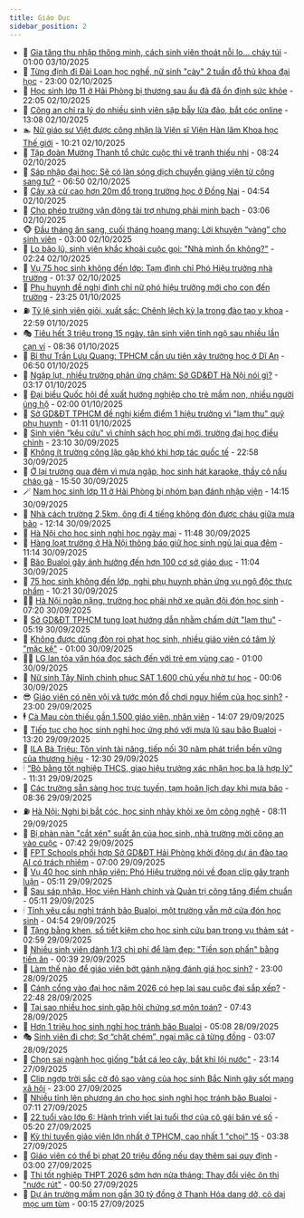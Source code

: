 ```yaml
---
title: Giáo Dục
sidebar_position: 2
---
```


<!-- dantri-giao-duc:START -->
- 🤡 [Gia tăng thu nhập thông minh, cách sinh viên thoát nỗi lo... cháy túi](https://dantri.com.vn/giao-duc/gia-tang-thu-nhap-thong-minh-cach-sinh-vien-thoat-noi-lo-chay-tui-20251002215724353.htm) - 01:00 03/10/2025
- 🗽 [Từng định đi Đài Loan học nghề, nữ sinh &quot;cày&quot; 2 tuần đỗ thủ khoa đại học](https://dantri.com.vn/giao-duc/tung-dinh-di-dai-loan-hoc-nghe-nu-sinh-cay-2-tuan-do-thu-khoa-dai-hoc-20251002235328089.htm) - 23:00 02/10/2025
- 🚦 [Học sinh lớp 11 ở Hải Phòng bị thương sau ẩu đả đã ổn định sức khỏe](https://dantri.com.vn/giao-duc/hoc-sinh-lop-11-o-hai-phong-bi-thuong-sau-au-da-da-on-dinh-suc-khoe-20251002210736916.htm) - 22:05 02/10/2025
- 🌋 [Công an chỉ ra lý do nhiều sinh viên sập bẫy lừa đảo, bắt cóc online](https://dantri.com.vn/giao-duc/cong-an-chi-ra-ly-do-nhieu-sinh-vien-sap-bay-lua-dao-bat-coc-online-20251002181926887.htm) - 13:08 02/10/2025
- 🏊 [Nữ giáo sư Việt được công nhận là Viện sĩ Viện Hàn lâm Khoa học Thế giới](https://dantri.com.vn/giao-duc/nu-giao-su-viet-duoc-cong-nhan-la-vien-si-vien-han-lam-khoa-hoc-the-gioi-20251002170318981.htm) - 10:21 02/10/2025
- 🎃 [Tập đoàn Mường Thanh tổ chức cuộc thi vẽ tranh thiếu nhi](https://dantri.com.vn/giao-duc/tap-doan-muong-thanh-to-chuc-cuoc-thi-ve-tranh-thieu-nhi-20251002140719786.htm) - 08:24 02/10/2025
- 💄 [Sáp nhập đại học: Sẽ có làn sóng dịch chuyển giảng viên từ công sang tư?](https://dantri.com.vn/giao-duc/sap-nhap-dai-hoc-se-co-lan-song-dich-chuyen-giang-vien-tu-cong-sang-tu-20251001231423501.htm) - 06:50 02/10/2025
- 🦅 [Cây xà cừ cao hơn 20m đổ trong trường học ở Đồng Nai](https://dantri.com.vn/giao-duc/cay-xa-cu-cao-hon-20m-do-trong-truong-hoc-o-dong-nai-20251002110218757.htm) - 04:54 02/10/2025
- 🚦 [Cho phép trường vận động tài trợ nhưng phải minh bạch](https://dantri.com.vn/giao-duc/cho-phep-truong-van-dong-tai-tro-nhung-phai-minh-bach-20251001224132775.htm) - 03:06 02/10/2025
- 🐵 [Đầu tháng ăn sang, cuối tháng hoang mang: Lời khuyên “vàng” cho sinh viên](https://dantri.com.vn/giao-duc/dau-thang-an-sang-cuoi-thang-hoang-mang-loi-khuyen-vang-cho-sinh-vien-20251002082018101.htm) - 03:00 02/10/2025
- 🐘 [Lo bão lũ, sinh viên khắc khoải cuộc gọi: &quot;Nhà mình ổn không?&quot;](https://dantri.com.vn/giao-duc/lo-bao-lu-sinh-vien-khac-khoai-cuoc-goi-nha-minh-on-khong-20251002090957222.htm) - 02:24 02/10/2025
- 🦏 [Vụ 75 học sinh không đến lớp: Tạm đình chỉ Phó Hiệu trưởng nhà trường](https://dantri.com.vn/giao-duc/vu-75-hoc-sinh-khong-den-lop-tam-dinh-chi-pho-hieu-truong-nha-truong-20251001230901288.htm) - 01:37 02/10/2025
- 💼 [Phụ huynh đề nghị đình chỉ nữ phó hiệu trưởng mới cho con đến trường](https://dantri.com.vn/giao-duc/phu-huynh-de-nghi-dinh-chi-nu-pho-hieu-truong-moi-cho-con-den-truong-20251001105803910.htm) - 23:25 01/10/2025
- ⛽️ [Tỷ lệ sinh viên giỏi, xuất sắc: Chênh lệch kỳ lạ trong đào tạo y khoa](https://dantri.com.vn/giao-duc/ty-le-sinh-vien-gioi-xuat-sac-chenh-lech-ky-la-trong-dao-tao-y-khoa-20251001152332489.htm) - 22:59 01/10/2025
- 🎭 [Tiêu hết 3 triệu trong 15 ngày, tân sinh viên tỉnh ngộ sau nhiều lần cạn ví](https://dantri.com.vn/giao-duc/tieu-het-3-trieu-trong-15-ngay-tan-sinh-vien-tinh-ngo-sau-nhieu-lan-can-vi-20251001150205555.htm) - 08:36 01/10/2025
- 🎃 [Bí thư Trần Lưu Quang: TPHCM cần ưu tiên xây trường học ở Dĩ An](https://dantri.com.vn/thoi-su/bi-thu-tran-luu-quang-tphcm-can-uu-tien-xay-truong-hoc-o-di-an-20251001130027968.htm) - 06:50 01/10/2025
- 🚀 [Ngập lụt, nhiều trường phản ứng chậm: Sở GD&amp;ĐT Hà Nội nói gì?](https://dantri.com.vn/giao-duc/ngap-lut-nhieu-truong-phan-ung-cham-so-gddt-ha-noi-noi-gi-20251001100754791.htm) - 03:17 01/10/2025
- 👀 [Đại biểu Quốc hội đề xuất hướng nghiệp cho trẻ mầm non, nhiều người ủng hộ](https://dantri.com.vn/giao-duc/dai-bieu-quoc-hoi-de-xuat-huong-nghiep-cho-tre-mam-non-nhieu-nguoi-ung-ho-20251001074706219.htm) - 02:00 01/10/2025
- 🌝 [Sở GD&amp;ĐT TPHCM đề nghị kiểm điểm 1 hiệu trưởng vì &quot;lạm thu&quot; quỹ phụ huynh](https://dantri.com.vn/giao-duc/so-gddt-tphcm-de-nghi-kiem-diem-1-hieu-truong-vi-lam-thu-quy-phu-huynh-20251001073725086.htm) - 01:11 01/10/2025
- 🤗 [Sinh viên “kêu cứu&quot; vì chính sách học phí mới, trường đại học điều chỉnh](https://dantri.com.vn/giao-duc/sinh-vien-keu-cuu-vi-chinh-sach-hoc-phi-moi-truong-dai-hoc-dieu-chinh-20251001012150198.htm) - 23:10 30/09/2025
- 🦄 [Không ít trường công lập gặp khó khi hợp tác quốc tế](https://dantri.com.vn/giao-duc/khong-it-truong-cong-lap-gap-kho-khi-hop-tac-quoc-te-20251001010146662.htm) - 22:58 30/09/2025
- 🦍 [Ở lại trường qua đêm vì mưa ngập, học sinh hát karaoke, thầy cô nấu cháo gà](https://dantri.com.vn/giao-duc/o-lai-truong-qua-dem-vi-mua-ngap-hoc-sinh-hat-karaoke-thay-co-nau-chao-ga-20250930223018597.htm) - 15:50 30/09/2025
- 🪄 [Nam học sinh lớp 11 ở Hải Phòng bị nhóm bạn đánh nhập viện](https://dantri.com.vn/giao-duc/nam-hoc-sinh-lop-11-o-hai-phong-bi-nhom-ban-danh-nhap-vien-20250930210324489.htm) - 14:15 30/09/2025
- 🦆 [Nhà cách trường 2,5km, ông đi 4 tiếng không đón được cháu giữa mưa bão](https://dantri.com.vn/giao-duc/nha-cach-truong-25km-ong-di-4-tieng-khong-don-duoc-chau-giua-mua-bao-20250930190521862.htm) - 12:14 30/09/2025
- 🚀 [Hà Nội cho học sinh nghỉ học ngày mai](https://dantri.com.vn/giao-duc/ha-noi-cho-hoc-sinh-nghi-hoc-ngay-mai-20250930183940139.htm) - 11:48 30/09/2025
- 🦒 [Hàng loạt trường ở Hà Nội thông báo giữ học sinh ngủ lại qua đêm](https://dantri.com.vn/giao-duc/hang-loat-truong-o-ha-noi-thong-bao-giu-hoc-sinh-ngu-lai-qua-dem-20250930180950023.htm) - 11:14 30/09/2025
- 🤡 [Bão Bualoi gây ảnh hưởng đến hơn 100 cơ sở giáo dục](https://dantri.com.vn/giao-duc/bao-bualoi-gay-anh-huong-den-hon-100-co-so-giao-duc-20250930173252180.htm) - 11:04 30/09/2025
- 🤔 [75 học sinh không đến lớp, nghi phụ huynh phản ứng vụ ngộ độc thực phẩm](https://dantri.com.vn/giao-duc/75-hoc-sinh-khong-den-lop-nghi-phu-huynh-phan-ung-vu-ngo-doc-thuc-pham-20250930161252856.htm) - 10:21 30/09/2025
- 🧑‍💻 [Hà Nội ngập nặng, trường học phải nhờ xe quân đội đón học sinh](https://dantri.com.vn/giao-duc/ha-noi-ngap-nang-truong-hoc-phai-nho-xe-quan-doi-don-hoc-sinh-20250930140835414.htm) - 07:20 30/09/2025
- 🤡 [Sở GD&amp;ĐT TPHCM tung loạt hướng dẫn nhằm chấm dứt &quot;lạm thu&quot;](https://dantri.com.vn/giao-duc/so-gddt-tphcm-tung-loat-huong-dan-nham-cham-dut-lam-thu-20250930115925413.htm) - 05:19 30/09/2025
- 🧠 [Không được dùng đòn roi phạt học sinh, nhiều giáo viên có tâm lý &quot;mặc kệ&quot;](https://dantri.com.vn/giao-duc/khong-duoc-dung-don-roi-phat-hoc-sinh-nhieu-giao-vien-co-tam-ly-mac-ke-20250929141153453.htm) - 01:00 30/09/2025
- 🧑‍💻 [LG lan tỏa văn hóa đọc sách đến với trẻ em vùng cao](https://dantri.com.vn/giao-duc/lg-lan-toa-van-hoa-doc-sach-den-voi-tre-em-vung-cao-20250929141209793.htm) - 01:00 30/09/2025
- 🧠 [Nữ sinh Tây Ninh chinh phục SAT 1.600 chủ yếu nhờ tự học](https://dantri.com.vn/giao-duc/nu-sinh-tay-ninh-chinh-phuc-sat-1600-chu-yeu-nho-tu-hoc-20250930063610364.htm) - 00:06 30/09/2025
- 😎 [Giáo viên có nên vội vã tước món đồ chơi nguy hiểm của học sinh?](https://dantri.com.vn/giao-duc/giao-vien-co-nen-voi-va-tuoc-mon-do-choi-nguy-hiem-cua-hoc-sinh-20250929154208657.htm) - 23:00 29/09/2025
- 🕴 [Cà Mau còn thiếu gần 1.500 giáo viên, nhân viên](https://dantri.com.vn/giao-duc/ca-mau-con-thieu-gan-1500-giao-vien-nhan-vien-20250929202818747.htm) - 14:07 29/09/2025
- 🧠 [Tiếp tục cho học sinh nghỉ học ứng phó với mưa lũ sau bão Bualoi](https://dantri.com.vn/giao-duc/tiep-tuc-cho-hoc-sinh-nghi-hoc-ung-pho-voi-mua-lu-sau-bao-bualoi-20250929185055268.htm) - 13:20 29/09/2025
- 🚀 [ILA Bà Triệu: Tôn vinh tài năng, tiếp nối 30 năm phát triển bền vững của thương hiệu](https://dantri.com.vn/giao-duc/ila-ba-trieu-ton-vinh-tai-nang-tiep-noi-30-nam-phat-trien-ben-vung-cua-thuong-hieu-20250929180652093.htm) - 12:30 29/09/2025
- 🕯 [“Bỏ bằng tốt nghiệp THCS, giao hiệu trưởng xác nhận học bạ là hợp lý”](https://dantri.com.vn/thoi-su/bo-bang-tot-nghiep-thcs-giao-hieu-truong-xac-nhan-hoc-ba-la-hop-ly-20250929182422260.htm) - 11:31 29/09/2025
- 🧰 [Các trường sẵn sàng học trực tuyến, tạm hoãn lịch dạy khi mưa bão](https://dantri.com.vn/giao-duc/cac-truong-san-sang-hoc-truc-tuyen-tam-hoan-lich-day-khi-mua-bao-20250929152205182.htm) - 08:36 29/09/2025
- ⛽️ [Hà Nội: Nghi bị bắt cóc, học sinh nhảy khỏi xe ôm công nghệ](https://dantri.com.vn/giao-duc/ha-noi-nghi-bi-bat-coc-hoc-sinh-nhay-khoi-xe-om-cong-nghe-20250929150128316.htm) - 08:11 29/09/2025
- 🤖 [Bị phàn nàn &quot;cắt xén&quot; suất ăn của học sinh, nhà trường mời công an vào cuộc](https://dantri.com.vn/giao-duc/bi-phan-nan-cat-xen-suat-an-cua-hoc-sinh-nha-truong-moi-cong-an-vao-cuoc-20250929132019998.htm) - 07:42 29/09/2025
- 🦍 [FPT Schools phối hợp Sở GD&amp;ĐT Hải Phòng khởi động dự án đào tạo AI có trách nhiệm](https://dantri.com.vn/giao-duc/fpt-schools-phoi-hop-so-gddt-hai-phong-khoi-dong-du-an-dao-tao-ai-co-trach-nhiem-20250929123854434.htm) - 07:00 29/09/2025
- 🐘 [Vụ 40 học sinh nhập viện: Phó Hiệu trưởng nói về đoạn clip gây tranh luận](https://dantri.com.vn/giao-duc/vu-40-hoc-sinh-nhap-vien-pho-hieu-truong-noi-ve-doan-clip-gay-tranh-luan-20250929093504852.htm) - 05:11 29/09/2025
- 🌊 [Sau sáp nhập, Học viện Hành chính và Quản trị công tăng điểm chuẩn](https://dantri.com.vn/giao-duc/sau-sap-nhap-hoc-vien-hanh-chinh-va-quan-tri-cong-tang-diem-chuan-20250929115011189.htm) - 05:11 29/09/2025
- 🕯 [Tỉnh yêu cầu nghỉ tránh bão Bualoi, một trường vẫn mở cửa đón học sinh](https://dantri.com.vn/giao-duc/tinh-yeu-cau-nghi-tranh-bao-bualoi-mot-truong-van-mo-cua-don-hoc-sinh-20250929113433528.htm) - 04:54 29/09/2025
- 🐎 [Tặng bằng khen, sổ tiết kiệm cho học sinh cứu bạn trong vụ thảm sát](https://dantri.com.vn/giao-duc/tang-bang-khen-so-tiet-kiem-cho-hoc-sinh-cuu-ban-trong-vu-tham-sat-20250929094620575.htm) - 02:59 29/09/2025
- 🐻 [Nhiều sinh viên dành 1/3 chi phí để làm đẹp: &quot;Tiền son phấn&quot; bằng tiền ăn](https://dantri.com.vn/giao-duc/nhieu-sinh-vien-danh-13-chi-phi-de-lam-dep-tien-son-phan-bang-tien-an-20250929053018798.htm) - 00:39 29/09/2025
- 🐎 [Làm thế nào để giáo viên bớt gánh nặng đánh giá học sinh?](https://dantri.com.vn/giao-duc/lam-the-nao-de-giao-vien-bot-ganh-nang-danh-gia-hoc-sinh-20250921233126924.htm) - 23:00 28/09/2025
- 🫣 [Cánh cổng vào đại học năm 2026 có hẹp lại sau cuộc đại sắp xếp?](https://dantri.com.vn/giao-duc/canh-cong-vao-dai-hoc-nam-2026-co-hep-lai-sau-cuoc-dai-sap-xep-20250929000818617.htm) - 22:48 28/09/2025
- 🤭 [Tại sao nhiều học sinh gặp hội chứng sợ môn toán?](https://dantri.com.vn/giao-duc/tai-sao-nhieu-hoc-sinh-gap-hoi-chung-so-mon-toan-20250928140645857.htm) - 07:43 28/09/2025
- 🥳 [Hơn 1 triệu học sinh nghỉ học tránh bão Bualoi](https://dantri.com.vn/giao-duc/hon-1-trieu-hoc-sinh-nghi-hoc-tranh-bao-bualoi-20250928110818533.htm) - 05:08 28/09/2025
- 🎭 [Sinh viên đi chợ: Sợ “chặt chém”, ngại mặc cả từng đồng](https://dantri.com.vn/giao-duc/sinh-vien-di-cho-so-chat-chem-ngai-mac-ca-tung-dong-20250928093948664.htm) - 03:07 28/09/2025
- 🥸 [Chọn sai ngành học giống &quot;bắt cá leo cây, bắt khỉ lội nước&quot;](https://dantri.com.vn/giao-duc/chon-sai-nganh-hoc-giong-bat-ca-leo-cay-bat-khi-loi-nuoc-20250928011855056.htm) - 23:14 27/09/2025
- 🦣 [Clip ngợp trời sắc cờ đỏ sao vàng của học sinh Bắc Ninh gây sốt mạng xã hội](https://dantri.com.vn/giao-duc/clip-ngop-troi-sac-co-do-sao-vang-cua-hoc-sinh-bac-ninh-gay-sot-mang-xa-hoi-20250927152819103.htm) - 23:00 27/09/2025
- 🤔 [Nhiều tỉnh lên phương án cho học sinh nghỉ học tránh bão Bualoi](https://dantri.com.vn/giao-duc/nhieu-tinh-len-phuong-an-cho-hoc-sinh-nghi-hoc-tranh-bao-bualoi-20250927130506596.htm) - 07:11 27/09/2025
- 🦣 [22 tuổi vào lớp 6: Hành trình viết lại tuổi thơ của cô gái bán vé số](https://dantri.com.vn/giao-duc/22-tuoi-vao-lop-6-hanh-trinh-viet-lai-tuoi-tho-cua-co-gai-ban-ve-so-20250927114045480.htm) - 05:20 27/09/2025
- 🐲 [Kỳ thi tuyển giáo viên lớn nhất ở TPHCM, cao nhất 1 &quot;chọi&quot; 15](https://dantri.com.vn/giao-duc/ky-thi-tuyen-giao-vien-lon-nhat-o-tphcm-cao-nhat-1-choi-15-20250927102343469.htm) - 03:38 27/09/2025
- 🔭 [Giáo viên có thể bị phạt 20 triệu đồng nếu dạy thêm sai quy định](https://dantri.com.vn/giao-duc/giao-vien-co-the-bi-phat-20-trieu-dong-neu-day-them-sai-quy-dinh-20250926142744235.htm) - 03:00 27/09/2025
- 🥷 [Thi tốt nghiệp THPT 2026 sớm hơn nửa tháng: Thay đổi việc ôn thi &quot;nước rút&quot;](https://dantri.com.vn/giao-duc/thi-tot-nghiep-thpt-2026-som-hon-nua-thang-thay-doi-viec-on-thi-nuoc-rut-20250927074014699.htm) - 00:50 27/09/2025
- 🎊 [Dự án trường mầm non gần 30 tỷ đồng ở Thanh Hóa dang dở, cỏ dại mọc um tùm](https://dantri.com.vn/giao-duc/du-an-truong-mam-non-gan-30-ty-dong-o-thanh-hoa-dang-do-co-dai-moc-um-tum-20250926154831053.htm) - 00:15 27/09/2025<!-- dantri-giao-duc:END -->
